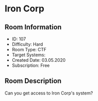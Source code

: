 ﻿# Iron Corp

## Room Information
- ID: 107
- Difficulty: Hard
- Room Type: CTF
- Target Systems: 
- Created Date: 03.05.2020
- Subscription: Free

## Room Description
Can you get access to Iron Corp's system?

